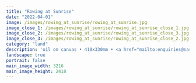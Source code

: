```yaml
---
title: "Rowing at Sunrise"
date: "2022-04-01"
image: /images/rowing_at_sunrise/rowing_at_sunrise.jpg
image_close_1: /images/rowing_at_sunrise/rowing_at_sunrise_close_1.jpg
image_close_2: /images/rowing_at_sunrise/rowing_at_sunrise_close_3.jpg
image_close_3: /images/rowing_at_sunrise/rowing_at_sunrise_close_2.jpg
category: "land"
description: 'oil on canvas • 410x330mm • <a href="mailto:enquiries@sarahanneartist.com" target="_blank" rel="noopener noreferrer">enquire</a>'
landscape: true
portrait: false
main_image_width: 3216
main_image_height: 2418
---
```

